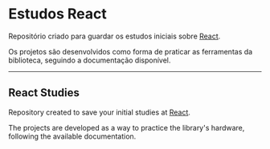 # Estudos React 

Repositório criado para guardar os estudos iniciais sobre [React](https://reactjs.org).

Os projetos são desenvolvidos como forma de praticar as ferramentas da biblioteca, seguindo a documentação disponível.

***
## React Studies

Repository created to save your initial studies at [React](https://reactjs.org).

The projects are developed as a way to practice the library's hardware, following the available documentation.
